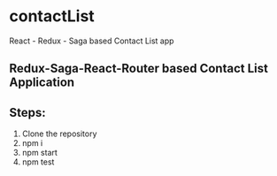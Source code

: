 # contactList
React - Redux - Saga  based Contact List app

## Redux-Saga-React-Router based Contact List Application

## Steps:
1. Clone the repository
2. npm i
3. npm start
4. npm test


